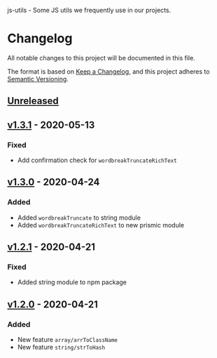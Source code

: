 js-utils - Some JS utils we frequently use in our projects.

# Changelog

All notable changes to this project will be documented in this file.

The format is based on [Keep a Changelog](https://keepachangelog.com/en/1.0.0/),
and this project adheres to [Semantic Versioning](https://semver.org/spec/v2.0.0.html).

## [Unreleased]

## [v1.3.1] - 2020-05-13

### Fixed

- Add confirmation check for `wordbreakTruncateRichText`

## [v1.3.0] - 2020-04-24

### Added

- Added `wordbreakTruncate` to string module
- Added `wordbreakTruncateRichText` to new prismic module

## [v1.2.1] - 2020-04-21

### Fixed

- Added string module to npm package

## [v1.2.0] - 2020-04-21

### Added

- New feature `array/arrToClassName`
- New feature `string/strToHash`


[unreleased]: https://github.com/Pixelherz/js-utils/compare/v1.3.1...HEAD
[v1.3.1]: https://github.com/Pixelherz/js-utils/compare/v1.3.0...v1.3.1
[v1.3.0]: https://github.com/Pixelherz/js-utils/compare/v1.2.1...v1.3.0
[v1.2.1]: https://github.com/Pixelherz/js-utils/compare/v1.2.0...v1.2.1
[v1.2.0]: https://github.com/Pixelherz/js-utils/compare/v1.1.2...v1.2.0
[v1.1.2]: https://github.com/Pixelherz/js-utils/compare/v1.1.1...v1.1.2
[v1.1.1]: https://github.com/Pixelherz/js-utils/compare/v1.1.0...v1.1.1
[v1.1.0]: https://github.com/Pixelherz/js-utils/compare/v1.0.1...v1.1.0
[v1.0.1]: https://github.com/Pixelherz/js-utils/compare/v1.0.0...v1.0.1
[v1.0.0]: https://github.com/Pixelherz/js-utils/releases/tag/v1.0.0
